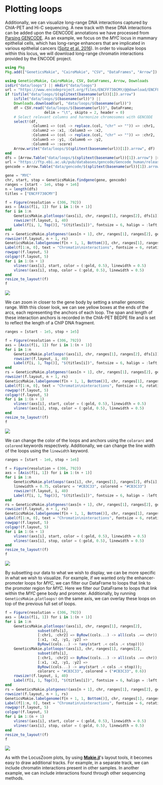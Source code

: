 # Plotting loops

Additionally, we can visualize long-range DNA interactions captured by ChIA-PET
and Hi-C sequencing. A new track with these DNA interactions can be added upon
the GENCODE annotations we have processed from [Parsing GENCODE](@ref).
As an example, we focus on the _MYC_ locus in mammary epithelial cells,
which has long-range enhancers that are implicated in various epithelial
cancers ([Spitz et al. 2016](https://doi.org/10.1016/j.semcdb.2016.06.017)).
In order to visualize loops within this locus, we will download long-range
chromatin interactions provided by the ENCODE project.

```julia
using Pkg
Pkg.add(["GeneticsMakie", "CairoMakie", "CSV", "DataFrames", "Arrow"])
```

```julia
using GeneticsMakie, CairoMakie, CSV, DataFrames, Arrow, Downloads
isdir("data/loops") || mkdir("data/loops")
url = "https://www.encodeproject.org/files/ENCFF730CMY/@@download/ENCFF730CMY.bedpe.gz"
if !isfile("data/loops/$(splitext(basename(url))[1]).arrow")
    isfile("data/loops/$(basename(url))") ||
    Downloads.download(url, "data/loops/$(basename(url))")
    df = CSV.read("data/loops/$(basename(url))", DataFrame;
                  delim = "\t", skipto = 2, header = 0)
    # Select relevant columns and harmonize chromosomes with GENCODE
    select!(df,
            :Column1 => (col -> replace.(col, "chr" => "")) => :chr1,
            :Column2 => :x1, :Column3 => :x2,
            :Column4 => (col -> replace.(col, "chr" => "")) => :chr2,
            :Column5 => :y1, :Column6 => :y2,
            :Column8 => :score)
    Arrow.write("data/loops/$(splitext(basename(url))[1]).arrow", df)
end
dfs = [Arrow.Table("data/loops/$(splitext(basename(url))[1]).arrow") |> DataFrame]
url = "https://ftp.ebi.ac.uk/pub/databases/gencode/Gencode_human/release_39/GRCh37_mapping/gencode.v39lift37.annotation.gtf.gz"
gencode = Arrow.Table("data/gencode/$(splitext(basename(url))[1]).arrow")|> DataFrame
```

```julia
gene = "MYC"
chr, start, stop = GeneticsMakie.findgene(gene, gencode)
ranges = [start - 1e6, stop + 1e6]
n = length(dfs)
titles = ["ENCFF730CMY"]

f = Figure(resolution = (306, 792))
axs = [Axis(f[i, 1]) for i in 1:(n + 1)]
for i in 1:n
    GeneticsMakie.plotloops!(axs[i], chr, ranges[1], ranges[2], dfs[i])
    rowsize!(f.layout, i, 40)
    Label(f[i, 1, Top()], "$(titles[i])", fontsize = 6, halign = :left, padding = (7.5, 0, -5, 0))
end
rs = GeneticsMakie.plotgenes!(axs[n + 1], chr, ranges[1], ranges[2], gencode; height = 0.1)
rowsize!(f.layout, n + 1, rs)
GeneticsMakie.labelgenome(f[n + 1, 1, Bottom()], chr, ranges[1], ranges[2])
Label(f[1:n, 0], text = "Chromatin\ninteractions", fontsize = 6, rotation = pi / 2)
rowgap!(f.layout, 5)
colgap!(f.layout, 5)
for i in 1:(n + 1)
    vlines!(axs[i], start, color = (:gold, 0.5), linewidth = 0.5)
    vlines!(axs[i], stop, color = (:gold, 0.5), linewidth = 0.5)
end
resize_to_layout!(f)
f
```
![](../figs/MYC-loops.png)

We can zoom in closer to the gene body by setting a smaller genomic range. With this 
closer look, we can see yellow boxes at the ends of the arcs, each representing the 
anchors of each loop. The span and length of these interaction anchors is recorded 
in the ChIA-PET BEDPE file and is set to reflect the length of a ChIP DNA fragment.

```julia
ranges = [start - 1e5, stop + 1e5]

f = Figure(resolution = (306, 792))
axs = [Axis(f[i, 1]) for i in 1:(n + 1)]
for i in 1:n
    GeneticsMakie.plotloops!(axs[i], chr, ranges[1], ranges[2], dfs[i])
    rowsize!(f.layout, i, 40)
    Label(f[i, 1, Top()], "$(titles[i])", fontsize = 6, halign = :left, padding = (7.5, 0, -5, 0))
end
rs = GeneticsMakie.plotgenes!(axs[n + 1], chr, ranges[1], ranges[2], gencode; height = 0.1)
rowsize!(f.layout, n + 1, rs)
GeneticsMakie.labelgenome(f[n + 1, 1, Bottom()], chr, ranges[1], ranges[2])
Label(f[1:n, 0], text = "Chromatin\ninteractions", fontsize = 6, rotation = pi / 2)
rowgap!(f.layout, 5)
colgap!(f.layout, 5)
for i in 1:(n + 1)
    vlines!(axs[i], start, color = (:gold, 0.5), linewidth = 0.5)
    vlines!(axs[i], stop, color = (:gold, 0.5), linewidth = 0.5)
end
resize_to_layout!(f)
f
```
![](../figs/MYC-loops-zoom.png)

We can change the color of the loops and anchors using the `colorarc` and `colorend` 
keywords respectively.  Additionally, we can change the line width of the loops using 
the `linewidth` keyword.

```julia
ranges = [start - 1e6, stop + 1e6]

f = Figure(resolution = (306, 792))
axs = [Axis(f[i, 1]) for i in 1:(n + 1)]
for i in 1:n
    GeneticsMakie.plotloops!(axs[i], chr, ranges[1], ranges[2], dfs[i];
    linewidth = 0.75, colorarc = "#CB3C33", colorend = "#CB3C33")
    rowsize!(f.layout, i, 40)
    Label(f[i, 1, Top()], "$(titles[i])", fontsize = 6, halign = :left, padding = (7.5, 0, -5, 0))
end
rs = GeneticsMakie.plotgenes!(axs[n + 1], chr, ranges[1], ranges[2], gencode; height = 0.1)
rowsize!(f.layout, n + 1, rs)
GeneticsMakie.labelgenome(f[n + 1, 1, Bottom()], chr, ranges[1], ranges[2])
Label(f[1:n, 0], text = "Chromatin\ninteractions", fontsize = 6, rotation = pi / 2)
rowgap!(f.layout, 5)
colgap!(f.layout, 5)
for i in 1:(n + 1)
    vlines!(axs[i], start, color = (:gold, 0.5), linewidth = 0.5)
    vlines!(axs[i], stop, color = (:gold, 0.5), linewidth = 0.5)
end
resize_to_layout!(f)
f
```
![](../figs/MYC-loops-color.png)

By subsetting our data to what we wish to display, we can be more specific in
what we wish to visualize. For example, if we wanted only the enhancer-promoter
loops for _MYC_, we can filter our DataFrame to loops that link to the promoter
region for _MYC_. Here we filter our DataFrame to loops that link within the
_MYC_ gene body and promoter. Additionally, by running
`GeneticsMakie.plotloops!` on the same axis, we can overlay these loops on top
of the previous full set of loops.

```julia
f = Figure(resolution = (306, 792))
axs = [Axis(f[i, 1]) for i in 1:(n + 1)]
for i in 1:n
    GeneticsMakie.plotloops!(axs[i], chr, ranges[1], ranges[2], 
               subset(dfs[i],
               [:chr1, :chr2] => ByRow((cols...) -> all(cols .== chr)),
               [:x1, :x2, :y1, :y2] =>
               ByRow((cols...) -> !any(start .< cols .< stop))))
    GeneticsMakie.plotloops!(axs[i], chr, ranges[1], ranges[2],
               subset(dfs[i],
               [:chr1, :chr2] => ByRow((cols...) -> all(cols .== chr)),
               [:x1, :x2, :y1, :y2] =>
               ByRow((cols...) -> any(start .< cols .< stop)));
               colorarc = "#CB3C33", colorend = ("#CB3C33", 0.6))
    rowsize!(f.layout, i, 40)
    Label(f[i, 1, Top()], "$(titles[i])", fontsize = 6, halign = :left, padding = (7.5, 0, -5, 0))
end
rs = GeneticsMakie.plotgenes!(axs[n + 1], chr, ranges[1], ranges[2], gencode; height = 0.1)
rowsize!(f.layout, n + 1, rs)
GeneticsMakie.labelgenome(f[n + 1, 1, Bottom()], chr, ranges[1], ranges[2])
Label(f[1:n, 0], text = "Chromatin\ninteractions", fontsize = 6, rotation = pi / 2)
rowgap!(f.layout, 5)
colgap!(f.layout, 5)
for i in 1:(n + 1)
    vlines!(axs[i], start, color = (:gold, 0.5), linewidth = 0.5)
    vlines!(axs[i], stop, color = (:gold, 0.5), linewidth = 0.5)
end
resize_to_layout!(f)
f
```
![](../figs/MYC-loops-overlay.png)

As with the LocusZoom plots, by using
[__Makie.jl__](https://makie.juliaplots.org/stable/)'s layout tools, it becomes
easy to draw additional tracks. For example, in a separate track, we can
include chromatin interactions present in other samples. In another example, we
can include interactions found through other sequencing methods.

